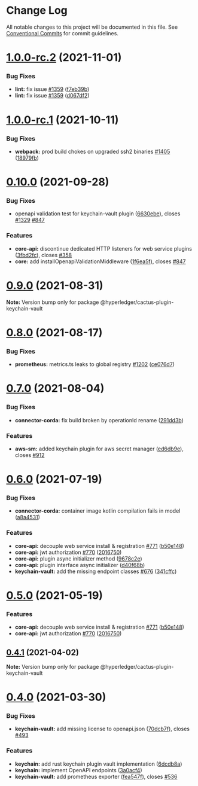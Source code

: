 # Change Log

All notable changes to this project will be documented in this file.
See [Conventional Commits](https://conventionalcommits.org) for commit guidelines.

# [1.0.0-rc.2](https://github.com/hyperledger/cactus/compare/v1.0.0-rc.1...v1.0.0-rc.2) (2021-11-01)


### Bug Fixes

* **lint:** fix issue [#1359](https://github.com/hyperledger/cactus/issues/1359) ([f7eb39b](https://github.com/hyperledger/cactus/commit/f7eb39bb1392b2762adac3a189da071249f4eca3))
* **lint:** fix issue [#1359](https://github.com/hyperledger/cactus/issues/1359) ([d067df2](https://github.com/hyperledger/cactus/commit/d067df29db21325ba9b29b52d244066fce0e3a02))





# [1.0.0-rc.1](https://github.com/hyperledger/cactus/compare/v0.10.0...v1.0.0-rc.1) (2021-10-11)


### Bug Fixes

* **webpack:** prod build chokes on upgraded ssh2 binaries [#1405](https://github.com/hyperledger/cactus/issues/1405) ([18979fb](https://github.com/hyperledger/cactus/commit/18979fb33880d8ca30e2fda01fb3d598deb839f9))





# [0.10.0](https://github.com/hyperledger/cactus/compare/v0.9.0...v0.10.0) (2021-09-28)


### Bug Fixes

* openapi validation test for keychain-vault plugin ([6630ebe](https://github.com/hyperledger/cactus/commit/6630ebed4c2d4c7aa3ddd6c5e306b9bb1613f827)), closes [#1329](https://github.com/hyperledger/cactus/issues/1329) [#847](https://github.com/hyperledger/cactus/issues/847)


### Features

* **core-api:** discontinue dedicated HTTP listeners for web service plugins ([3fbd2fc](https://github.com/hyperledger/cactus/commit/3fbd2fcb60d49090bf4e986bea74d4e988348659)), closes [#358](https://github.com/hyperledger/cactus/issues/358)
* **core:** add installOpenapiValidationMiddleware ([1f6ea5f](https://github.com/hyperledger/cactus/commit/1f6ea5fe3aa1ba997a655098d632034f13f232a5)), closes [#847](https://github.com/hyperledger/cactus/issues/847)





# [0.9.0](https://github.com/hyperledger/cactus/compare/v0.8.0...v0.9.0) (2021-08-31)

**Note:** Version bump only for package @hyperledger/cactus-plugin-keychain-vault





# [0.8.0](https://github.com/hyperledger/cactus/compare/v0.7.0...v0.8.0) (2021-08-17)


### Bug Fixes

* **prometheus:** metrics.ts leaks to global registry [#1202](https://github.com/hyperledger/cactus/issues/1202) ([ce076d7](https://github.com/hyperledger/cactus/commit/ce076d709f8e0cba143f8fe9d71f1de1df8f71dc))





# [0.7.0](https://github.com/hyperledger/cactus/compare/v0.6.0...v0.7.0) (2021-08-04)


### Bug Fixes

* **connector-corda:** fix build broken by operationId rename ([291dd3b](https://github.com/hyperledger/cactus/commit/291dd3bc666939fffbc3780eaefd9059c756878a))


### Features

* **aws-sm:** added keychain plugin for aws secret manager ([ed6db9e](https://github.com/hyperledger/cactus/commit/ed6db9edc2064046308be91b73f620cbb2a6fb58)), closes [#912](https://github.com/hyperledger/cactus/issues/912)





# [0.6.0](https://github.com/hyperledger/cactus/compare/v0.4.1...v0.6.0) (2021-07-19)


### Bug Fixes

* **connector-corda:** container image kotlin compilation fails in model ([a8a4531](https://github.com/hyperledger/cactus/commit/a8a4531d379fe16d4c991802525ec573a7e3ede1))


### Features

* **core-api:** decouple web service install & registration [#771](https://github.com/hyperledger/cactus/issues/771) ([b50e148](https://github.com/hyperledger/cactus/commit/b50e148f43c0b27138471c972aab391486e761e6))
* **core-api:** jwt authorization [#770](https://github.com/hyperledger/cactus/issues/770) ([2016750](https://github.com/hyperledger/cactus/commit/2016750849b4333bb4dd78897468771f0642a4f5))
* **core-api:** plugin async initializer method ([9678c2e](https://github.com/hyperledger/cactus/commit/9678c2e9288a73589e84f9fd254c26aed6a93297))
* **core-api:** plugin interface async initializer ([d40f68b](https://github.com/hyperledger/cactus/commit/d40f68bd9eaff498df8514fe7397986b5a2f865d))
* **keychain-vault:** add the missing endpoint classes [#676](https://github.com/hyperledger/cactus/issues/676) ([341cffc](https://github.com/hyperledger/cactus/commit/341cffcef72286169a4ceced69414618d5059d0e))





# [0.5.0](https://github.com/hyperledger/cactus/compare/v0.4.1...v0.5.0) (2021-05-19)


### Features

* **core-api:** decouple web service install & registration [#771](https://github.com/hyperledger/cactus/issues/771) ([b50e148](https://github.com/hyperledger/cactus/commit/b50e148f43c0b27138471c972aab391486e761e6))
* **core-api:** jwt authorization [#770](https://github.com/hyperledger/cactus/issues/770) ([2016750](https://github.com/hyperledger/cactus/commit/2016750849b4333bb4dd78897468771f0642a4f5))





## [0.4.1](https://github.com/hyperledger/cactus/compare/v0.4.0...v0.4.1) (2021-04-02)

**Note:** Version bump only for package @hyperledger/cactus-plugin-keychain-vault





# [0.4.0](https://github.com/hyperledger/cactus/compare/v0.3.0...v0.4.0) (2021-03-30)


### Bug Fixes

* **keychain-vault:** add missing license to openapi.json ([70dcb7f](https://github.com/hyperledger/cactus/commit/70dcb7fab3ba5bf4a1ecc49c3ee997c3b0ef170f)), closes [#493](https://github.com/hyperledger/cactus/issues/493)


### Features

* **keychain:** add rust keychain plugin vault implementation ([6dcdb8a](https://github.com/hyperledger/cactus/commit/6dcdb8a02db30e4dfe3d912bd56d5979b0cb3bc3))
* **keychain:** implement OpenAPI endpoints ([3a0acf4](https://github.com/hyperledger/cactus/commit/3a0acf4cb350a286500aa80ed4ac5d15f9501ea4))
* **keychain-vault:** add prometheus exporter ([fea547f](https://github.com/hyperledger/cactus/commit/fea547fdf9992ffa444274e7d7f9199a671dd71e)), closes [#536](https://github.com/hyperledger/cactus/issues/536)

